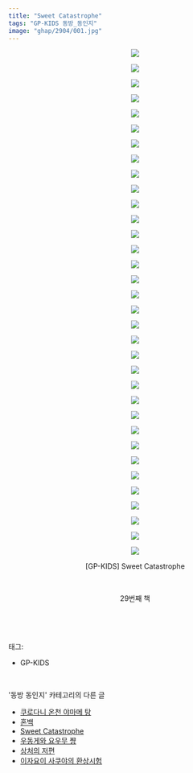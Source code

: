 ```yaml
---
title: "Sweet Catastrophe"
tags: "GP-KIDS 동방_동인지"
image: "ghap/2904/001.jpg"
---
```

<div class="article">
<p style="text-align: center; clear: none; float: none;"><img src="{{ site.nasurl }}/ghap/2904/001.jpg"/></p>
<p style="text-align: center; clear: none; float: none;"><img src="{{ site.nasurl }}/ghap/2904/002.jpg"/></p>
<p style="text-align: center; clear: none; float: none;"><img src="{{ site.nasurl }}/ghap/2904/003.jpg"/></p>
<p style="text-align: center; clear: none; float: none;"><img src="{{ site.nasurl }}/ghap/2904/004.jpg"/></p>
<p style="text-align: center; clear: none; float: none;"><img src="{{ site.nasurl }}/ghap/2904/005.jpg"/></p>
<p style="text-align: center; clear: none; float: none;"><img src="{{ site.nasurl }}/ghap/2904/006.jpg"/></p>
<p style="text-align: center; clear: none; float: none;"><img src="{{ site.nasurl }}/ghap/2904/007.jpg"/></p>
<p style="text-align: center; clear: none; float: none;"><img src="{{ site.nasurl }}/ghap/2904/008.jpg"/></p>
<p style="text-align: center; clear: none; float: none;"><img src="{{ site.nasurl }}/ghap/2904/009.jpg"/></p>
<p style="text-align: center; clear: none; float: none;"><img src="{{ site.nasurl }}/ghap/2904/010.jpg"/></p>
<p style="text-align: center; clear: none; float: none;"><img src="{{ site.nasurl }}/ghap/2904/011.jpg"/></p>
<p style="text-align: center; clear: none; float: none;"><img src="{{ site.nasurl }}/ghap/2904/012.jpg"/></p>
<p style="text-align: center; clear: none; float: none;"><img src="{{ site.nasurl }}/ghap/2904/013.jpg"/></p>
<p style="text-align: center; clear: none; float: none;"><img src="{{ site.nasurl }}/ghap/2904/014.jpg"/></p>
<p style="text-align: center; clear: none; float: none;"><img src="{{ site.nasurl }}/ghap/2904/015.jpg"/></p>
<p style="text-align: center; clear: none; float: none;"><img src="{{ site.nasurl }}/ghap/2904/016.jpg"/></p>
<p style="text-align: center; clear: none; float: none;"><img src="{{ site.nasurl }}/ghap/2904/017.jpg"/></p>
<p style="text-align: center; clear: none; float: none;"><img src="{{ site.nasurl }}/ghap/2904/018.jpg"/></p>
<p style="text-align: center; clear: none; float: none;"><img src="{{ site.nasurl }}/ghap/2904/019.jpg"/></p>
<p style="text-align: center; clear: none; float: none;"><img src="{{ site.nasurl }}/ghap/2904/020.jpg"/></p>
<p style="text-align: center; clear: none; float: none;"><img src="{{ site.nasurl }}/ghap/2904/021.jpg"/></p>
<p style="text-align: center; clear: none; float: none;"><img src="{{ site.nasurl }}/ghap/2904/022.jpg"/></p>
<p style="text-align: center; clear: none; float: none;"><img src="{{ site.nasurl }}/ghap/2904/023.jpg"/></p>
<p style="text-align: center; clear: none; float: none;"><img src="{{ site.nasurl }}/ghap/2904/024.jpg"/></p>
<p style="text-align: center; clear: none; float: none;"><img src="{{ site.nasurl }}/ghap/2904/025.jpg"/></p>
<p style="text-align: center; clear: none; float: none;"><img src="{{ site.nasurl }}/ghap/2904/026.jpg"/></p>
<p style="text-align: center; clear: none; float: none;"><img src="{{ site.nasurl }}/ghap/2904/027.jpg"/></p>
<p style="text-align: center; clear: none; float: none;"><img src="{{ site.nasurl }}/ghap/2904/028.jpg"/></p>
<p style="text-align: center; clear: none; float: none;"><img src="{{ site.nasurl }}/ghap/2904/029.jpg"/></p>
<p style="text-align: center; clear: none; float: none;"><img src="{{ site.nasurl }}/ghap/2904/030.jpg"/></p>
<p style="text-align: center; clear: none; float: none;"><img src="{{ site.nasurl }}/ghap/2904/031.jpg"/></p>
<p style="text-align: center; clear: none; float: none;"><img src="{{ site.nasurl }}/ghap/2904/032.jpg"/></p>
<p style="text-align: center; clear: none; float: none;"><img src="{{ site.nasurl }}/ghap/2904/033.jpg"/></p>
<p style="text-align: center; clear: none; float: none;"><img src="{{ site.nasurl }}/ghap/2904/034.jpg"/></p>
<p style="text-align: center; clear: none; float: none;">[GP-KIDS] Sweet Catastrophe</p>
<p style="text-align: center; clear: none; float: none;"><br/></p>
<p style="text-align: center; clear: none; float: none;">29번째 책</p>
<p><br/></p>
</div><br/>
<div class="tagTrail">
<p>태그: </p>
<ul>
<li>GP-KIDS</li>
</ul>
</div><br/>
<div class="another">
<p>'동방 동인지' 카테고리의 다른 글</p>
<ul>
<li><a href="/2016-12-16-ghap_2910">쿠로다니 온천 야마메 탕</a></li>
<li><a href="/2016-12-14-ghap_2905">혼백</a></li>
<li><a href="/2016-12-14-ghap_2904">Sweet Catastrophe</a></li>
<li><a href="/2016-12-14-ghap_2903">우동게와 요우무 쨩</a></li>
<li><a href="/2016-12-14-ghap_2902">상처의 저편</a></li>
<li><a href="/2016-12-14-ghap_2901">이자요이 사쿠야의 환상시험</a></li>
</ul>
</div><br/>
<div class="cb_module cb_fluid">
<div class="cb_wrt cb_profile">
</div><!-- commentList close -->
</div><br/>
